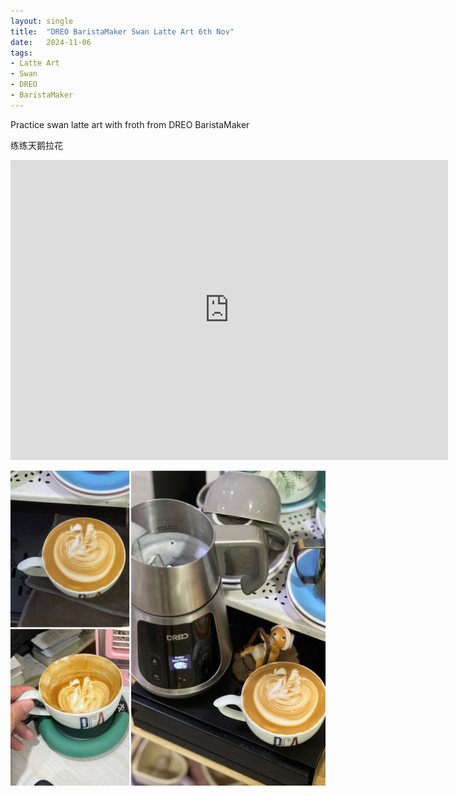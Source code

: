 ```yaml
---
layout: single
title:  "DREO BaristaMaker Swan Latte Art 6th Nov"
date:   2024-11-06
tags:
- Latte Art
- Swan
- DREO
- BaristaMaker
---
```



Practice swan latte art with froth from DREO BaristaMaker

练练天鹅拉花



<div class="embed-container">
  <iframe
      src="https://www.youtube.com/embed/8gAnJ0CHByo"
      width="700"
      height="480"
      frameborder="0"
      allowfullscreen="true">
  </iframe>
</div>


![](/assets/img/2024/11/06/D9CDAE3A-3716-4ECB-9B3E-5CF7504BE275.JPG)

